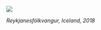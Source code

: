 ![](https://lowply.s3-ap-northeast-1.amazonaws.com/lowply/IMG_9332.jpg)

_Reykjanesfólkvangur, Iceland, 2018_
